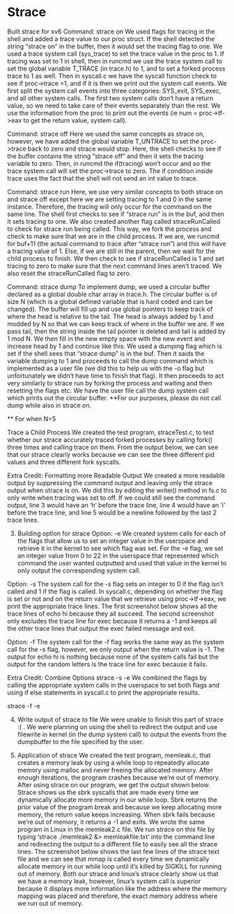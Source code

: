 # Strace
Built strace for xv6 
Command: strace on
We used flags for tracing in the shell and added a trace value to our proc struct. If the shell detected the string “strace on” in the buffer, then it would set the tracing flag to one. We used a trace system call (sys_trace) to set the trace value in the proc to 1. If tracing was set to 1 in shell, then in runcmd we use the trace system call to set the global variable T_TRACE (in trace.h) to 1, and to set a forked process trace to 1 as well. Then in syscall.c we have the syscall function check to see if proc->trace =1, and if it is then we print out the system call events. We first split the system call events into three categories: SYS_exit, SYS_exec, and all other system calls. The first two system calls don’t have a return value, so we need to take care of their events separately than the rest. We use the information from the proc to print out the events (ie num = proc->tf->eax to get the return value, system call).



Command: strace off
Here we used the same concepts as strace on, however, we have added the global variable T_UNTRACE to set the proc->trace back to zero and strace would stop. Here, the shell checks to see if the buffer contains the string “strace off” and then it sets the tracing variable to zero. Then, in runcmd the if(tracing) won’t occur and so the trace system call will set the proc->trace to zero. The if condition inside trace uses the fact that the shell will not send an int value to trace.


Command: strace run
Here, we use very similar concepts to both strace on and strace off except here we are setting tracing to 1 and 0 in the same instance. Therefore, the tracing will only occur for the command on the same line. The shell first checks to see if “strace run” is in the buf, and then it sets tracing to one. We also created another flag called straceRunCalled to check for strace run being called. This way, we fork the process and check to make sure that we are in the child process. If we are, we runcmd for buf+11 (the actual command to trace after “strace run”) and this will have a tracing value of 1. Else, if we are still in the parent, then we wait for the child process to finish. We then check to see if straceRunCalled is 1 and set tracing to zero to make sure that the next command lines aren’t traced. We also reset the straceRunCalled flag to zero.


Command: strace dump
To implement dump, we used a circular buffer declared as a global double char array in trace.h. The circular buffer is of size N (which is a global defined variable that is hard coded and can be changed). The buffer will fill up and use global pointers to keep track of where the head is relative to the tail. The head is always added by 1 and modded by N so that we can keep track of where in the buffer we are. If we pass tail, then the string inside the tail pointer is deleted and tail is added by 1 mod N. We then fill in the new empty space with the new event and increase head by 1 and continue like this. We used a dumping flag which is set if the shell sees that “strace dump” is in the buf. Then it saids the variable dumping to 1 and proceeds to call the dump command which is implemented as a user file (we did this to help us with the -o flag but unfortunately we didn’t have time to finish that flag). It then proceeds to act very similarly to strace run by forking the process and waiting and then resetting the flags etc. We have the user file call the dump system call which prints out the circular buffer. 
**For our purposes, please do not call dump while also in strace on.

** For when N=5

Trace a Child Process
We created the test program, straceTest.c, to test whether our strace accurately traced forked processes by calling fork() three times and calling trace on them. From the output below, we can see that our strace clearly works because we can see the three different pid values and three different fork syscalls.


Extra Credit: Formatting more Readable Output
We created a more readable output by suppressing the command output and leaving only the strace output when strace is on. We did this by editing the writei() method in fs.c to only write when tracing was set to off. If we could still see the command output, line 3 would have an ‘h’ before the trace line, line 4 would have an ‘i’ before the trace line, and line 5 would be a newline followed by the last 2 trace lines.


3. Building option for strace
Option: -e <system call name>
We created system calls for each of the flags that allow us to set an integer value in the userspace and retrieve it in the kernel to see which flag was set. For the -e flag, we set an integer value from 0 to 22 in the userspace that represented which command the user wanted outputted and used that value in the kernel to only output the corresponding system call.


Option: -s
The system call for the -s flag sets an integer to 0 if the flag isn’t called and 1 if the flag is called. In syscall.c, depending on whether the flag is set or not and on the return value that we retrieve using proc->tf->eax, we print the appropriate trace lines. The first screenshot below shows all the trace lines of echo hi because they all succeed. The second screenshot only excludes the trace line for exec because it returns a -1 and keeps all the other trace lines that output the exec failed message and exit.




Option: -f
The system call for the -f flag works the same way as the system call for the -s flag, however, we only output when the return value is -1. The output for echo hi is nothing because none of the system calls fail but the output for the random letters is the trace line for exec because it fails.


Extra Credit: Combine Options
strace -s -e <system call name>
We combined the flags by calling the appropriate system calls in the userspace to set both flags and using if else statements in syscall.c to print the appropriate results.

strace -f -e <system call name>


4.  Write output of strace to file
We were unable to finish this part of strace :( . We were planning on using the shell to redirect the output and use filewrite in kernel (in the dump system call) to output the events from the dumpbuffer to the file specified by the user. 

5. Application of strace
We created the test program, memleak.c, that creates a memory leak by using a while loop to repeatedly allocate memory using malloc and never freeing the allocated memory. After enough iterations, the program crashes because we’re out of memory. After using strace on our program, we get the output shown below. Strace shows us the sbrk syscalls that are made every time we dynamically allocate more memory in our while loop. Sbrk returns the prior value of the program break and because we keep allocating more memory, the return value keeps increasing. When sbrk fails because we’re out of memory, it returns a -1 and exits. We wrote the same program in Linux in the memleak2.c file. We run strace on this file by typing ‘strace ./memleak2 &> memleakfile.txt’ into the command line and redirecting the output to a different file to easily see all the strace lines. The screenshot below shows the last few lines of the strace text file and we can see that mmap is called every time we dynamically allocate memory in our while loop until it’s killed by SIGKILL for running out of memory. Both our strace and linux’s strace clearly show us that we have a memory leak, however, linux’s system call is superior because it displays more information like the address where the memory mapping was placed and therefore, the exact memory address where we run out of memory.
